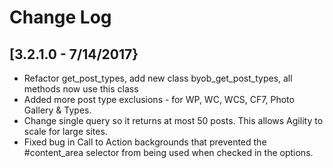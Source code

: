 # Change Log

## [3.2.1.0 - 7/14/2017}
- Refactor get_post_types, add new class byob_get_post_types, all methods now use this class 
- Added more post type exclusions - for WP, WC, WCS, CF7, Photo Gallery & Types.
- Change single query so it returns at most 50 posts.  This allows Agility to scale for large sites.
- Fixed bug in Call to Action backgrounds that prevented the #content_area selector from being used when checked in the options.
